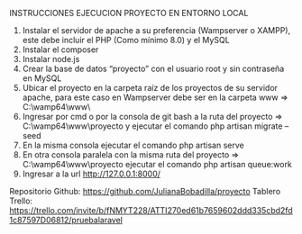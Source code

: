 INSTRUCCIONES EJECUCION PROYECTO EN ENTORNO LOCAL
1.	Instalar el servidor de apache a su preferencia (Wampserver o XAMPP), este debe incluir el PHP (Como mínimo 8.0) y el MySQL
2.	Instalar el composer
3.	Instalar node.js
4.	Crear la base de datos “proyecto” con el usuario root y sin contraseña en MySQL
5.	Ubicar el proyecto en la carpeta raíz de los proyectos de su servidor apache, para este caso en Wampserver debe ser en la carpeta www => C:\wamp64\www\
6.	Ingresar por cmd o por la consola de git bash a la ruta del proyecto => C:\wamp64\www\proyecto y ejecutar el comando php artisan migrate –seed
7.	En la misma consola ejecutar el comando php artisan serve
8.	En otra consola paralela con la misma ruta del proyecto => C:\wamp64\www\proyecto ejecutar el comando php artisan queue:work
9.	Ingresar a la url http://127.0.0.1:8000/


Repositorio Github: https://github.com/JulianaBobadilla/proyecto
Tablero Trello: https://trello.com/invite/b/fNMYT228/ATTI270ed61b7659602ddd335cbd2fd1c87597D06812/pruebalaravel
